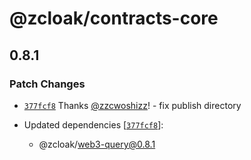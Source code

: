 # @zcloak/contracts-core

## 0.8.1

### Patch Changes

- [`377fcf8`](https://github.com/zCloak-Network/common-ts/commit/377fcf859ff0b2fdb6703ccb3deb2be86acf18dd) Thanks [@zzcwoshizz](https://github.com/zzcwoshizz)! - fix publish directory

- Updated dependencies [[`377fcf8`](https://github.com/zCloak-Network/common-ts/commit/377fcf859ff0b2fdb6703ccb3deb2be86acf18dd)]:
  - @zcloak/web3-query@0.8.1
